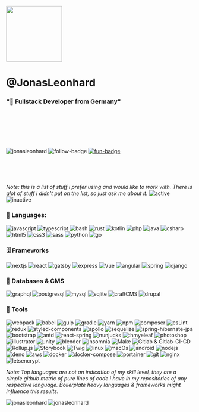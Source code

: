 <p algin="left">
    <img align="center" src="https://media.giphy.com/media/xUOrw01a1gy7BUwq40/giphy.gif" width="150px">
    <h1 align="left">@JonasLeonhard</h1>
    <h3 align="left">"🐲 Fullstack Developer from Germany"</h3>
</p>

<br>
<br>
<br>
<br>
<br>

<p align="left"> 
  <img src="https://komarev.com/ghpvc/?username=jonasleonhard&label=Profile%20views&color=0e75b6&style=flat" alt="jonasleonhard" /> 
  <img src="https://img.shields.io/github/followers/JonasLeonhard?label=follow&style=social)](https://github.com/JonasLeonhard" alt="follow-badge" />
  <a href="https://jonasleonhard.de/" target="_blank"><img src="https://img.shields.io/badge/Visit-Jonasleonhard.de-green" alt="fun-badge" /></a>
</p>


<br>
<br>
<br>

*Note: this is a list of stuff i prefer using and would like to work with. There is alot of stuff i didn't put on the list, so just ask me about it.*
<img src="https://shields.io/badge/-active-gray?style=flat-square&logo=s" alt="active" /> 
<img src="https://shields.io/badge/-inactive-inactive?style=flat-square&logo=s" alt="inactive" /> 

<h3 align="left">
  💾 Languages:
</h3>
<p>
      <img src="https://shields.io/badge/-javascript-gray?style=flat-square&logo=javascript" alt="javascript" /> 
      <img src="https://shields.io/badge/-typescript-gray?style=flat-square&logo=typescript" alt="typescript"/> 
      <img src="https://shields.io/badge/-bash-gray?style=flat-square&logo=gnu-bash" alt="bash"/> 
      <img src="https://shields.io/badge/-rust-gray?style=flat-square&logo=rust" alt="rust" /> 
      <img src="https://shields.io/badge/-kotlin-inactive?style=flat-square&logo=kotlin" alt="kotlin"/> 
      <img src="https://shields.io/badge/-php-gray?style=flat-square&logo=php" alt="php" /> 
      <img src="https://shields.io/badge/-java-inactive?style=flat-square&logo=spring" alt="java" /> 
      <img src="https://shields.io/badge/-c%20sharp-inactive?style=flat-square&logo=c-sharp" alt="csharp"/> 
      <img src="https://shields.io/badge/-html5-gray?style=flat-square&logo=html5" alt="html5" /> 
      <img src="https://shields.io/badge/-css3-gray?style=flat-square&logo=css3" alt="css3" /> 
      <img src="https://shields.io/badge/-sass-gray?style=flat-square&logo=sass" alt="sass"/> 
      <img src="https://shields.io/badge/-python-inactive?style=flat-square&logo=python" alt="python"/> 
      <img src="https://shields.io/badge/-go-inactive?style=flat-square&logo=go" alt="go"/> 
</p>

<h3 align="left">
  🗄️ Frameworks
</h3>
<p align="left">
      <img src="https://shields.io/badge/-next.js-gray?style=flat-square&logo=next.js" alt="nextjs" /> 
      <img src="https://shields.io/badge/-react-gray?style=flat-square&logo=react" alt="react" /> 
      <img src="https://shields.io/badge/-gatsby-inactive?style=flat-square&logo=gatsby" alt="gatsby" /> 
      <img src="https://shields.io/badge/-express-gray?style=flat-square&logo=express" alt="express" /> 
      <img src="https://shields.io/badge/-vue-gray?style=flat-square&logo=vue.js" alt="Vue" /> 
      <img src="https://shields.io/badge/-vue-inactive?style=flat-square&logo=angular" alt="angular" /> 
      <img src="https://shields.io/badge/-spring-inactive?style=flat-square&logo=spring" alt="spring" /> 
      <img src="https://shields.io/badge/-django-inactive?style=flat-square&logo=django" alt="django" /> 
</p>

<h3>
  📄 Databases & CMS
</h3>
<p align="left">
      <img src="https://shields.io/badge/-graphql-gray?style=flat-square&logo=graphql" alt="graphql" /> 
      <img src="https://shields.io/badge/-postgresql-gray?style=flat-square&logo=postgresql" alt="postgresql" /> 
      <img src="https://shields.io/badge/-mysql-gray?style=flat-square&logo=mysql" alt="mysql" /> 
      <img src="https://shields.io/badge/-sqlite-inactive?style=flat-square&logo=sqlite" alt="sqlite" /> 
      <img src="https://shields.io/badge/-craftcms-inactive?style=flat-square&logo=craftcms" alt="craftCMS" /> 
      <img src="https://shields.io/badge/-drupal-inactive?style=flat-square&logo=drupal" alt="drupal" /> 
</p>

<h3 align="left">
  🔋 Tools
</h3>
<p align="left">
      <img src="https://shields.io/badge/-webpack-gray?style=flat-square&logo=webpack" alt="webpack" /> 
      <img src="https://shields.io/badge/-babel-gray?style=flat-square&logo=babel" alt="babel" /> 
      <img src="https://shields.io/badge/-gulp-inactive?style=flat-square&logo=gulp" alt="gulp" /> 
      <img src="https://shields.io/badge/-gradle-gray?style=flat-square&logo=gradle" alt="gradle" />
      <img src="https://shields.io/badge/-yarn-gray?style=flat-square&logo=yarn" alt="yarn" />
      <img src="https://shields.io/badge/-npm-inactive?style=flat-square&logo=npm" alt="npm" />
      <img src="https://shields.io/badge/-composer-gray?style=flat-square&logo=composer" alt="composer" />
      <img src="https://shields.io/badge/-eslint-gray?style=flat-square&logo=eslint" alt="esLint"/>
      <img src="https://shields.io/badge/-redux-gray?style=flat-square&logo=redux" alt="redux" />
      <img src="https://shields.io/badge/-styled_components-gray?style=flat-square&logo=styled-components" alt="styled-components" />
      <img src="https://shields.io/badge/-apollo-gray?style=flat-square&logo=apollo-graphql" alt="apollo" />
      <img src="https://shields.io/badge/-sequelize-gray?style=flat-square&logo=sequelize" alt="sequelize" />
      <img src="https://shields.io/badge/-hibernate-inactive?style=flat-square&logo=hibernate" alt="spring-hibernate-jpa" />
      <img src="https://shields.io/badge/-bootstrap-inactive?style=flat-square&logo=bootstrap" alt="bootstrap" /> 
      <img src="https://shields.io/badge/-antd-gray?style=flat-square&logo=ant-design" alt="antd" /> 
      <img src="https://shields.io/badge/-react_spring-gray?style=flat-square&logo=teespring" alt="react-spring" /> 
      <img src="https://shields.io/badge/-nunjucks-inactive?style=flat-square&logo=read-the-docs" alt="nunjucks" /> 
      <img src="https://shields.io/badge/-thymeleaf-inactive?style=flat-square&logo=thymeleaf" alt="thmyeleaf" /> 
      <img src="https://shields.io/badge/-photoshop-gray?style=flat-square&logo=adobe-photoshop" alt="photoshop" /> 
      <img src="https://shields.io/badge/-illustrator-gray?style=flat-square&logo=adobe-illustrator" alt="illustrator" /> 
      <img src="https://shields.io/badge/-unity-gray?style=flat-square&logo=unity" alt="unity" /> 
      <img src="https://shields.io/badge/-blender-gray?style=flat-square&logo=blender" alt="blender" /> 
      <img src="https://shields.io/badge/-insomnia-gray?style=flat-square&logo=insomnia" alt="insomnia" /> 
      <img src="https://shields.io/badge/-make-gray?style=flat-square&logo=cmake" alt="Make" /> 
      <img src="https://shields.io/badge/-gitlab/ci/cd-gray?style=flat-square&logo=gitlab" alt="Gitlab & Gitlab-CI-CD" /> 
      <img src="https://shields.io/badge/-rollup-gray?style=flat-square&logo=rollup.js" alt="Rollup.js" /> 
      <img src="https://shields.io/badge/-storybook-gray?style=flat-square&logo=storybook" alt="Storybook" /> 
      <img src="https://shields.io/badge/-twig-gray?style=flat-square&logo=read-the-docs" alt="Twig" /> 
      <img src="https://shields.io/badge/-linux-gray?style=flat-square&logo=linux" alt="linux"/> 
      <img src="https://shields.io/badge/-macos-gray?style=flat-square&logo=apple" alt="macOs" /> 
      <img src="https://shields.io/badge/-android-inactive?style=flat-square&logo=android" alt="android" /> 
      <img src="https://shields.io/badge/-node.js-inactive?style=flat-square&logo=node.js" alt="nodejs" /> 
      <img src="https://shields.io/badge/-deno-gray?style=flat-square&logo=deno" alt="deno" /> 
      <img src="https://shields.io/badge/-aws-gray?style=flat-square&logo=amazon-aws" alt="aws" /> 
      <img src="https://shields.io/badge/-docker-gray?style=flat-square&logo=docker" alt="docker" /> 
      <img src="https://shields.io/badge/-docker_compose-gray?style=flat-square&logo=read-the-docs" alt="docker-compose" /> 
      <img src="https://shields.io/badge/-portainer-gray?style=flat-square&logo=portainer" alt="portainer" /> 
      <img src="https://shields.io/badge/-git-gray?style=flat-square&logo=git" alt="git" /> 
      <img src="https://shields.io/badge/-nginx-gray?style=flat-square&logo=nginx" alt="nginx" /> 
      <img src="https://shields.io/badge/-letsencrypt-gray?style=flat-square&logo=letsencrypt" alt="letsencrypt" /> 
</p>


   
 

     

*Note: Top languages are not an indication of my skill level, they are a simple github metric of pure lines of code i have in my repositories of any respective language. Boilerplate heavy languages & frameworks might influence this results.*
<p>
  <img align="left" src="https://github-readme-stats.vercel.app/api/top-langs?username=jonasleonhard&show_icons=true&locale=en&layout=compact" alt="jonasleonhard" />
</p>

<p>
  <img align="center" src="https://github-readme-streak-stats.herokuapp.com/?user=jonasleonhard&" alt="jonasleonhard" />
</p>
